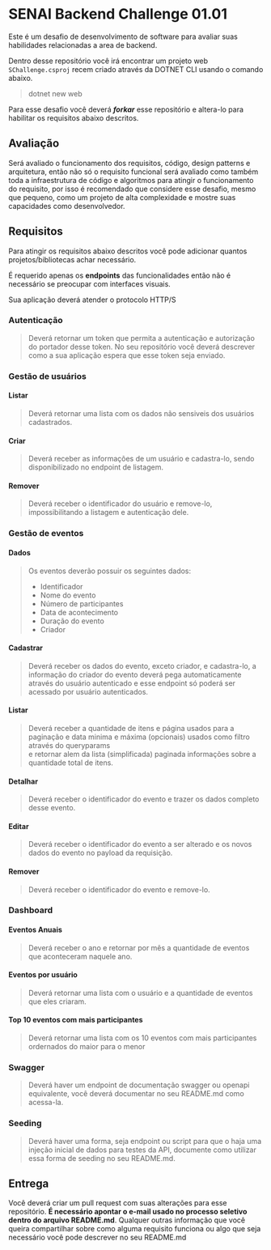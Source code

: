 ﻿# SENAI Backend Challenge 01.01

Este é um desafio de desenvolvimento de software para avaliar suas habilidades relacionadas a area de backend.

Dentro desse repositório você irá encontrar um projeto web `SChallenge.csproj` recem criado através da DOTNET CLI usando o comando abaixo.

> dotnet new web

Para esse desafio você deverá ***forkar*** esse repositório e altera-lo para habilitar os requisitos abaixo descritos.

## Avaliação
Será avaliado o funcionamento dos requisitos, código, design patterns e arquitetura, então não só o requisito funcional será avaliado como também toda a infraestrutura de código e algoritmos para atingir o funcionamento do requisito, por isso é recomendado que considere esse desafio, mesmo que pequeno, como um projeto de alta complexidade e mostre suas capacidades como desenvolvedor.

## Requisitos
Para atingir os requisitos abaixo descritos você pode adicionar quantos projetos/bibliotecas achar necessário. 

É requerido apenas os **endpoints** das funcionalidades então não é necessário se preocupar com interfaces visuais.

Sua aplicação deverá atender o protocolo HTTP/S

### Autenticação
> 
> Deverá retornar um token que permita a autenticação e autorização do portador desse token.
> No seu repositório você deverá descrever como a sua aplicação espera que esse token seja enviado.
> 

### Gestão de usuários

#### Listar
> 
> Deverá retornar uma lista com os dados não sensiveis dos usuários cadastrados.
> 

#### Criar
> 
> Deverá receber as informações de um usuário e cadastra-lo, sendo disponibilizado no endpoint de listagem.
> 

#### Remover
> 
> Deverá receber o identificador do usuário e remove-lo, impossibilitando a listagem e autenticação dele.
> 

### Gestão de eventos
#### Dados
> Os eventos deverão possuir os seguintes dados:
>- Identificador
>- Nome do evento
>- Número de participantes
>- Data de acontecimento
>- Duração do evento
>- Criador

#### Cadastrar
> 
> Deverá receber os dados do evento, exceto criador, e cadastra-lo, a informação do criador do evento deverá pega automaticamente através do usuário autenticado e esse endpoint só poderá ser acessado por usuário autenticados.
> 

#### Listar
> 
> Deverá receber a quantidade de itens e página usados para a paginação
> e data minima e máxima (opcionais) usados como filtro através do queryparams  
> e retornar alem da lista (simplificada) paginada informações sobre a quantidade total de itens.
> 

#### Detalhar
> 
> Deverá receber o identificador do evento e trazer os dados completo desse evento.
> 

#### Editar
> 
> Deverá receber o identificador do evento a ser alterado e os novos dados do evento no payload da requisição.
> 

#### Remover
> 
> Deverá receber o identificador do evento e remove-lo.
> 

### Dashboard

#### Eventos Anuais
> 
> Deverá receber o ano e retornar por mês a quantidade de eventos que aconteceram naquele ano.
> 

#### Eventos por usuário
> 
> Deverá retornar uma lista com o usuário e a quantidade de eventos que eles criaram.
>

#### Top 10 eventos com mais participantes
>
> Deverá retornar uma lista com os 10 eventos com mais participantes ordernados do maior para o menor
>

### Swagger
> 
> Deverá haver um endpoint de documentação swagger ou openapi equivalente, você deverá documentar no seu README.md como acessa-la.
> 

### Seeding
> 
> Deverá haver uma forma, seja endpoint ou script para que o haja uma injeção inicial de dados para testes da API, documente como utilizar essa forma de seeding no seu README.md.
> 

## Entrega
Você deverá criar um pull request com suas alterações para esse repositório.
**É necessário apontar o e-mail usado no processo seletivo dentro do arquivo README.md**.
Qualquer outras informação que você queira compartilhar sobre como alguma requisito funciona ou algo que seja necessário você pode descrever no seu README.md
